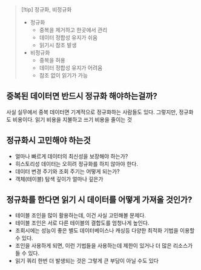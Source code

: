 >[!tip] 정규화, 비정규화
>- 정규화
>	- 중복을 제거하고 한곳에서 관리
>	- 데이터 정합성 유지가 쉬움
>	- 읽기시 참조 발생
>- 비정규화
>	- 중복을 허용
>	- 데이터 정합성 유지가 어려움
>	- 참조 없이 읽기가 가능


## 중복된 데이터면 반드시 정규화 해야하는걸까?

사실 실무에서 중복 데이터면 기계적으로 정규화하는 사람들도 있다.
그렇지만, 정규화도 비용이다. 읽기 비용을 지불하고 쓰기 비용을 줄이는 것

## 정규화시 고민해야 하는것
- 얼마나 빠르게 데이터의 최신성을 보장해야 하는가?
- 히스토리성 데이터는 오히려 정규화를 하지 않아야 한다.
- 데이터 변경 주기와 조회 주기는 어떻게 되는가?
- 객체(테이블) 탐색 깊이가 얼마나 깊은가

## 정규화를 한다면 읽기 시 데이터를 어떻게 가져올 것인가?
- 테이블 조인을 많이 활용하는데, 이건 사실 고민해볼 문제다.
- 테이블 조인은 서로 다른 테이블의 결합도를 엄청나게 높인다.
- 조회시에는 성능이 좋은 별도 데이터베이스나 캐싱등 다양한 최적화 기법을 이용할 수 있다.
- 조인을 사용하게 되면, 이런 기법들을 사용하는데 제한이 있거나 더 많은 리소스가 들 수 있다.
- 읽기 쿼리 한번 더 발생되는 것은 그렇게 큰 부담이 아닐 수도 있다
